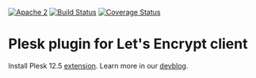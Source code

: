[![Apache 2](http://img.shields.io/badge/license-Apache%202-blue.svg)](http://www.apache.org/licenses/LICENSE-2.0)
[![Build Status](https://travis-ci.org/plesk/letsencrypt-plesk.svg?branch=master)](https://travis-ci.org/plesk/letsencrypt-plesk)
[![Coverage Status](https://coveralls.io/repos/plesk/letsencrypt-plesk/badge.svg?branch=master&service=github)](https://coveralls.io/github/plesk/letsencrypt-plesk?branch=master)

# Plesk plugin for Let's Encrypt client

Install Plesk 12.5 [extension](https://ext.plesk.com/packages/f6847e61-33a7-4104-8dc9-d26a0183a8dd-letsencrypt).
Learn more in our [devblog](https://devblog.plesk.com/2015/12/lets-encrypt-plesk/).
